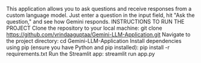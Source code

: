 This application allows you to ask questions and receive responses from a custom language model. 
Just enter a question in the input field, hit "Ask the question," and see how Gemini responds. 
INSTRUCTIONS TO RUN THE PROJECT
Clone the repository to your local machine:
git clone https://github.com/vrindaaguptaa/Gemini-LLM-Application.git
Navigate to the project directory:
cd Gemini-LLM-Application
Install dependencies using pip (ensure you have Python and pip installed):
pip install -r requirements.txt
Run the Streamlit app:
streamlit run app.py
